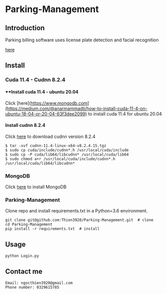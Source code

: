 # Parking-Management
## Introduction
Parking billing software uses license plate detection and facial recognition
 
[here](https://user-images.githubusercontent.com/87056480/172690680-b265082f-240a-4bac-aaa1-fd3597ac64de.mp4)
## Install
### **Cuda 11.4 - Cudnn 8.2.4**
#### **Install cuda 11.4 - ubuntu 20.04

Click [here](https://www.mongodb.com](https://medium.com/@anarmammadli/how-to-install-cuda-11-4-on-ubuntu-18-04-or-20-04-63f3dee2099) to install cuda 11.4 for ubuntu 20.04

#### **Install cudnn 8.2.4**

Click [here](https://developer.nvidia.com/rdp/cudnn-archive) to download cudnn version 8.2.4

```
$ tar -xvf cudnn-11.4-linux-x64-v8.2.4.15.tgz
$ sudo cp cuda/include/cudnn*.h /usr/local/cuda/include 
$ sudo cp -P cuda/lib64/libcudnn* /usr/local/cuda/lib64 
$ sudo chmod a+r /usr/local/cuda/include/cudnn*.h /usr/local/cuda/lib64/libcudnn*
```

### **MongoDB**
Click [here](https://www.mongodb.com) to install MongoDB
### **Parking-Management**
Clone repo and install requirements.txt in a Python=3.6 environment.
```
git clone git@github.com:Thien3920/Parking-Management.git  # clone
cd Parking-Management
pip install -r requirements.txt  # install
```

## Usage
```
python Login.py
```
## Contact me
``` 
Email: ngocthien3920@gmail.com
Phone number: 0329615785
```
